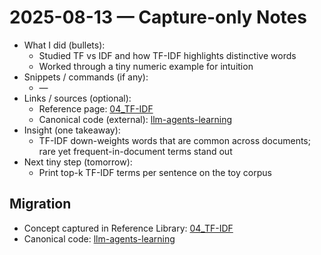# 2025-08-13 — Capture-only Notes

- What I did (bullets):
  - Studied TF vs IDF and how TF-IDF highlights distinctive words
  - Worked through a tiny numeric example for intuition
- Snippets / commands (if any):
  - —
- Links / sources (optional):
  - Reference page: [04_TF-IDF](../../03_ReferenceLibrary/02_AI-and-ML/04_NaturalLanguageProcessing/01_Basics/04_TF-IDF.md)
  - Canonical code (external): [llm-agents-learning](https://github.com/Swamy-s-Tech-Skills-Academy-AI-ML-Data/llm-agents-learning)
- Insight (one takeaway):
  - TF-IDF down-weights words that are common across documents; rare yet frequent-in-document terms stand out
- Next tiny step (tomorrow):
  - Print top-k TF-IDF terms per sentence on the toy corpus

## Migration

- Concept captured in Reference Library: [04_TF-IDF](../../03_ReferenceLibrary/02_AI-and-ML/04_NaturalLanguageProcessing/01_Basics/04_TF-IDF.md)
- Canonical code: [llm-agents-learning](https://github.com/Swamy-s-Tech-Skills-Academy-AI-ML-Data/llm-agents-learning)
